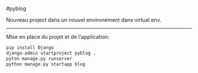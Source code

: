 #pyblog

Nouveau project dans un nouvel environement dans virtual env.

---
Mise en place du projet et de l'application:
```cmd
pip install Django
django-admin startproject pyblog .
pyton manage.py runserver
python manage.py startapp blog
```